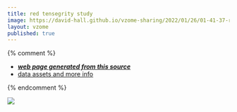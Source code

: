 ```yaml
---
title: red tensegrity study
image: https://david-hall.github.io/vzome-sharing/2022/01/26/01-41-37-red-tensegrity-study/red-tensegrity-study.png
layout: vzome
published: true
---
```


{% comment %}
 - [***web page generated from this source***][post]
 - [data assets and more info][github]

[post]: <https://david-hall.github.io/vzome-sharing/2022/01/26/red-tensegrity-study-01-41-37.html>
[github]: <https://github.com/david-hall/vzome-sharing/tree/main/2022/01/26/01-41-37-red-tensegrity-study/>
{% endcomment %}

<vzome-viewer style="width: 100%; height: 65vh;"
       src="https://david-hall.github.io/vzome-sharing/2022/01/26/01-41-37-red-tensegrity-study/red-tensegrity-study.vZome" >
  <img src="https://david-hall.github.io/vzome-sharing/2022/01/26/01-41-37-red-tensegrity-study/red-tensegrity-study.png" />
</vzome-viewer>